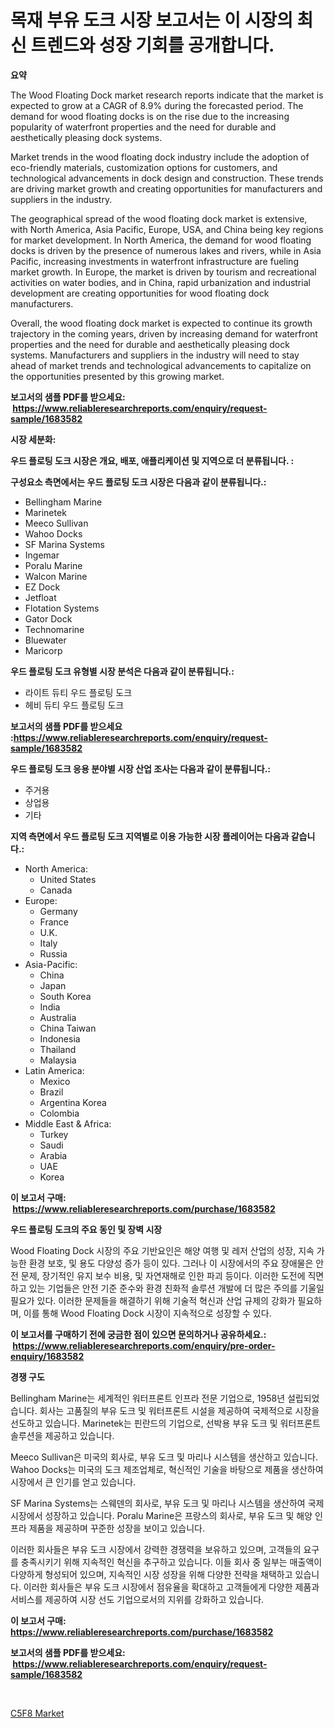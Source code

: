 <p><h1>목재 부유 도크 시장 보고서는 이 시장의 최신 트렌드와 성장 기회를 공개합니다.</h1></p><p><strong>요약</strong></p>
<p><p>The Wood Floating Dock market research reports indicate that the market is expected to grow at a CAGR of 8.9% during the forecasted period. The demand for wood floating docks is on the rise due to the increasing popularity of waterfront properties and the need for durable and aesthetically pleasing dock systems.</p><p>Market trends in the wood floating dock industry include the adoption of eco-friendly materials, customization options for customers, and technological advancements in dock design and construction. These trends are driving market growth and creating opportunities for manufacturers and suppliers in the industry.</p><p>The geographical spread of the wood floating dock market is extensive, with North America, Asia Pacific, Europe, USA, and China being key regions for market development. In North America, the demand for wood floating docks is driven by the presence of numerous lakes and rivers, while in Asia Pacific, increasing investments in waterfront infrastructure are fueling market growth. In Europe, the market is driven by tourism and recreational activities on water bodies, and in China, rapid urbanization and industrial development are creating opportunities for wood floating dock manufacturers.</p><p>Overall, the wood floating dock market is expected to continue its growth trajectory in the coming years, driven by increasing demand for waterfront properties and the need for durable and aesthetically pleasing dock systems. Manufacturers and suppliers in the industry will need to stay ahead of market trends and technological advancements to capitalize on the opportunities presented by this growing market.</p></p>
<p><strong>보고서의 샘플 PDF를 받으세요: &nbsp;<a href="https://www.reliableresearchreports.com/enquiry/request-sample/1683582">https://www.reliableresearchreports.com/enquiry/request-sample/1683582</a></strong></p>
<p><strong>시장 세분화:</strong></p>
<p><strong> 우드 플로팅 도크 시장은 개요, 배포, 애플리케이션 및 지역으로 더 분류됩니다. :</strong></p>
<p><strong>구성요소 측면에서는 우드 플로팅 도크 시장은 다음과 같이 분류됩니다.:</strong></p>
<p><ul><li>Bellingham Marine</li><li>Marinetek</li><li>Meeco Sullivan</li><li>Wahoo Docks</li><li>SF Marina Systems</li><li>Ingemar</li><li>Poralu Marine</li><li>Walcon Marine</li><li>EZ Dock</li><li>Jetfloat</li><li>Flotation Systems</li><li>Gator Dock</li><li>Technomarine</li><li>Bluewater</li><li>Maricorp</li></ul></p>
<p><strong> 우드 플로팅 도크 유형별 시장 분석은 다음과 같이 분류됩니다.:</strong></p>
<p><ul><li>라이트 듀티 우드 플로팅 도크</li><li>헤비 듀티 우드 플로팅 도크</li></ul></p>
<p><strong>보고서의 샘플 PDF를 받으세요 :<a href="https://www.reliableresearchreports.com/enquiry/request-sample/1683582">https://www.reliableresearchreports.com/enquiry/request-sample/1683582</a></strong></p>
<p><strong> 우드 플로팅 도크 응용 분야별 시장 산업 조사는 다음과 같이 분류됩니다.:</strong></p>
<p><ul><li>주거용</li><li>상업용</li><li>기타</li></ul></p>
<p><strong>지역 측면에서 우드 플로팅 도크 지역별로 이용 가능한 시장 플레이어는 다음과 같습니다.:</strong></p>
<p><ul>
    <li>
        North America:
        <ul>
            <li>United States</li>
            <li>Canada</li>
        </ul>
    </li>
    <li>
        Europe:
        <ul>
            <li>Germany</li>
            <li>France</li>
            <li>U.K.</li>
            <li>Italy</li>
            <li>Russia</li>
        </ul>
    </li>
    <li>
        Asia-Pacific:
        <ul>
            <li>China</li>
            <li>Japan</li>
            <li>South Korea</li>
            <li>India</li>
            <li>Australia</li>
            <li>China Taiwan</li>
            <li>Indonesia</li>
            <li>Thailand</li>
            <li>Malaysia</li>
        </ul>
    </li>
    <li>
        Latin America:
        <ul>
            <li>Mexico</li>
            <li>Brazil</li>
            <li>Argentina Korea</li>
            <li>Colombia</li>
        </ul>
    </li>
    <li>
        Middle East & Africa:
        <ul>
            <li>Turkey</li>
            <li>Saudi</li>
            <li>Arabia</li>
            <li>UAE</li>
            <li>Korea</li>
        </ul>
    </li>
    </ul></p>
<p><strong>이 보고서 구매: &nbsp;<a href="https://www.reliableresearchreports.com/purchase/1683582">https://www.reliableresearchreports.com/purchase/1683582</a></strong></p>
<p><strong>우드 플로팅 도크의 주요 동인 및 장벽 시장</strong></p>
<p><p>Wood Floating Dock 시장의 주요 기반요인은 해양 여행 및 레저 산업의 성장, 지속 가능한 환경 보호, 및 용도 다양성 증가 등이 있다. 그러나 이 시장에서의 주요 장애물은 안전 문제, 장기적인 유지 보수 비용, 및 자연재해로 인한 파괴 등이다. 이러한 도전에 직면하고 있는 기업들은 안전 기준 준수와 환경 친화적 솔루션 개발에 더 많은 주의를 기울일 필요가 있다. 이러한 문제들을 해결하기 위해 기술적 혁신과 산업 규제의 강화가 필요하며, 이를 통해 Wood Floating Dock 시장이 지속적으로 성장할 수 있다.</p></p>
<p><strong>이 보고서를 구매하기 전에 궁금한 점이 있으면 문의하거나 공유하세요.: &nbsp;<a href="https://www.reliableresearchreports.com/enquiry/pre-order-enquiry/1683582">https://www.reliableresearchreports.com/enquiry/pre-order-enquiry/1683582</a></strong></p>
<p><strong>경쟁 구도</strong></p>
<p><p>Bellingham Marine는 세계적인 워터프론트 인프라 전문 기업으로, 1958년 설립되었습니다. 회사는 고품질의 부유 도크 및 워터프론트 시설을 제공하여 국제적으로 시장을 선도하고 있습니다. Marinetek는 핀란드의 기업으로, 선박용 부유 도크 및 워터프론트 솔루션을 제공하고 있습니다.</p><p>Meeco Sullivan은 미국의 회사로, 부유 도크 및 마리나 시스템을 생산하고 있습니다. Wahoo Docks는 미국의 도크 제조업체로, 혁신적인 기술을 바탕으로 제품을 생산하여 시장에서 큰 인기를 얻고 있습니다.</p><p>SF Marina Systems는 스웨덴의 회사로, 부유 도크 및 마리나 시스템을 생산하여 국제 시장에서 성장하고 있습니다. Poralu Marine은 프랑스의 회사로, 부유 도크 및 해양 인프라 제품을 제공하며 꾸준한 성장을 보이고 있습니다.</p><p>이러한 회사들은 부유 도크 시장에서 강력한 경쟁력을 보유하고 있으며, 고객들의 요구를 충족시키기 위해 지속적인 혁신을 추구하고 있습니다. 이들 회사 중 일부는 매출액이 다양하게 형성되어 있으며, 지속적인 시장 성장을 위해 다양한 전략을 채택하고 있습니다. 이러한 회사들은 부유 도크 시장에서 점유율을 확대하고 고객들에게 다양한 제품과 서비스를 제공하여 시장 선도 기업으로서의 지위를 강화하고 있습니다.</p></p>
<p><strong>이 보고서 구매: &nbsp; <a href="https://www.reliableresearchreports.com/purchase/1683582">https://www.reliableresearchreports.com/purchase/1683582</a></strong></p>
<p><strong>보고서의 샘플 PDF를 받으세요: &nbsp;<a href="https://www.reliableresearchreports.com/enquiry/request-sample/1683582">https://www.reliableresearchreports.com/enquiry/request-sample/1683582</a></strong><strong></strong></p>
<p>&nbsp;</p>
<p><p><a href="https://artistic-helicopter-ca9.notion.site/C5F8-Market-Size-2024-2031-Global-Industrial-Analysis-Key-Geographical-Regions-Market-Share-Top-fb610c112baa40579d9d17f356a0da07">C5F8 Market</a></p></p>